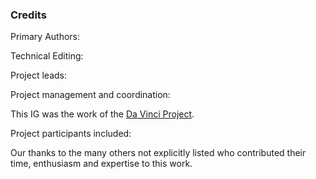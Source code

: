 ### Credits


Primary Authors:


Technical Editing:


Project leads:


Project management and coordination:


This IG was the work of the [Da Vinci Project](http://www.hl7.org/about/davinci/index.cfm?ref=common).


Project participants included:


Our thanks to the many others not explicitly listed who contributed their time, enthusiasm and expertise to this work.